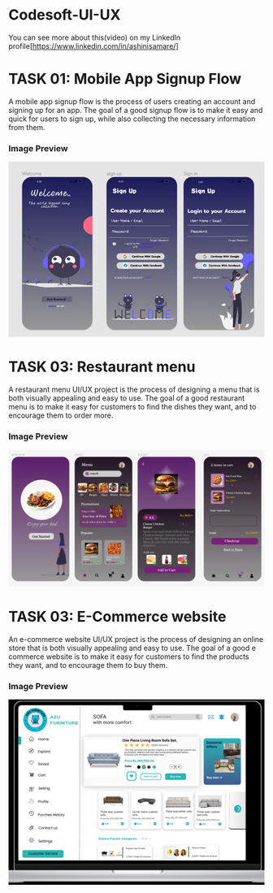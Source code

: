 # Codesoft-UI-UX
You can see more about this(video) on my LinkedIn profile[https://www.linkedin.com/in/ashinisamare/]

# TASK 01:  Mobile App Signup Flow

A mobile app signup flow is the process of users creating an account and signing up for an
 app. The goal of a good signup flow is to make it easy and quick for users to sign up, while
 also collecting the necessary information from them.
### Image Preview
![Task 1 Image](./ss.png)

  # TASK 03:  Restaurant menu
  
   A restaurant menu UI/UX project is the process of designing a menu that is
 both visually appealing and easy to use. The goal of a good restaurant menu
 is to make it easy for customers to find the dishes they want, and to
 encourage them to order more.
### Image Preview
![Task 2 Image](./T2_ss.png)
 

 # TASK 03:  E-Commerce website
  
  An e-commerce website UI/UX project is the process of designing an online
 store that is both visually appealing and easy to use. The goal of a good e
commerce website is to make it easy for customers to find the products
 they want, and to encourage them to buy them.
 ### Image Preview
![Task 2 Image](./website1.png)
